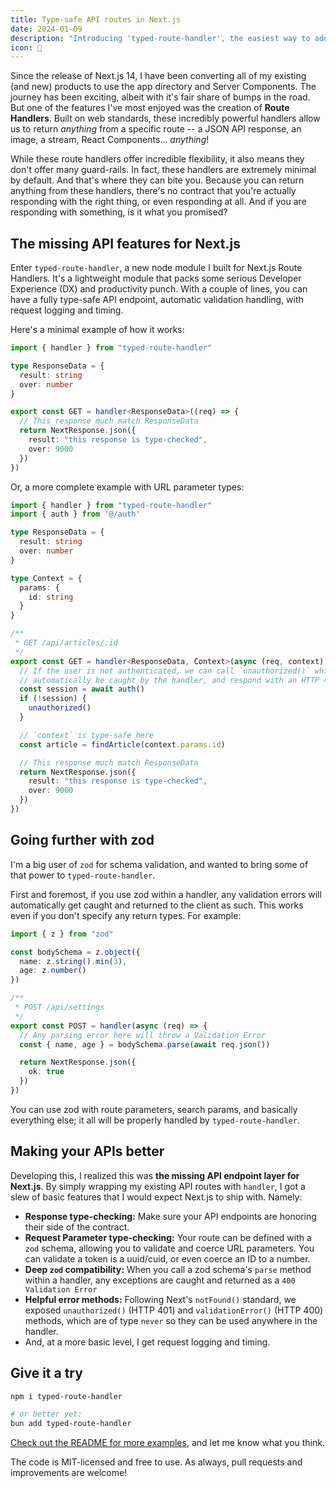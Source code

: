 ```yaml
---
title: Type-safe API routes in Next.js
date: 2024-01-09
description: "Introducing 'typed-route-handler', the easiest way to add type-safety to Next.js Route Handlers"
icon: 💪
---
```


Since the release of Next.js 14, I have been converting all of my existing (and new) products to use the app directory and Server Components. The journey has been exciting, albeit with it's fair share of bumps in the road.  But one of the features I've most enjoyed was the creation of **Route Handlers**. Built on web standards, these incredibly powerful handlers allow us to return _anything_ from a specific route -- a JSON API response, an image, a stream, React Components... _anything_!

While these route handlers offer incredible flexibility, it also means they don't offer many guard-rails.  In fact, these handlers are extremely minimal by default. And that's where they can bite you.  Because you can return anything from these handlers, there's no contract that you're actually responding with the right thing, or even responding at all. And if you are responding with something, is it what you promised?

## The missing API features for Next.js

Enter `typed-route-handler`, a new node module I built for Next.js Route Handlers. It's a lightweight module that packs some serious Developer Experience (DX) and productivity punch.  With a couple of lines, you can have a fully type-safe API endpoint, automatic validation handling, with request logging and timing.

Here's a minimal example of how it works:

```ts
import { handler } from "typed-route-handler"

type ResponseData = {
  result: string
  over: number
}

export const GET = handler<ResponseData>((req) => {
  // This response much match ResponseData
  return NextResponse.json({
    result: "this response is type-checked",
    over: 9000
  })
})
```

Or, a more complete example with URL parameter types:

```ts
import { handler } from "typed-route-handler"
import { auth } from '@/auth'

type ResponseData = {
  result: string
  over: number
}

type Context = {
  params: {
    id: string
  }
}

/**
 * GET /api/articles/:id
 */
export const GET = handler<ResponseData, Context>(async (req, context) => {
  // If the user is not authenticated, we can call `unauthorized()` which will
  // automatically be caught by the handler, and respond with an HTTP 401.
  const session = await auth()
  if (!session) {
    unauthorized()
  }

  // `context` is type-safe here
  const article = findArticle(context.params.id)

  // This response much match ResponseData
  return NextResponse.json({
    result: "this response is type-checked",
    over: 9000
  })
})
```

## Going further with zod

I'm a big user of `zod` for schema validation, and wanted to bring some of that power to `typed-route-handler`.

First and foremost, if you use zod within a handler, any validation errors will automatically get caught and returned to the client as such. This works even if you don't specify any return types.  For example:

```ts
import { z } from "zod"

const bodySchema = z.object({
  name: z.string().min(3),
  age: z.number()
})

/**
 * POST /api/settings
 */
export const POST = handler(async (req) => {
  // Any parsing error here will throw a Validation Error
  const { name, age } = bodySchema.parse(await req.json())

  return NextResponse.json({
    ok: true
  })
})
```

You can use zod with route parameters, search params, and basically everything else; it all will be properly handled by `typed-route-handler`.

## Making your APIs better

Developing this, I realized this was **the missing API endpoint layer for Next.js**. By simply wrapping my existing API routes with `handler`, I got a slew of basic features that I would expect Next.js to ship with. Namely:

- **Response type-checking:** Make sure your API endpoints are honoring their side of the contract.
- **Request Parameter type-checking:** Your route can be defined with a `zod` schema, allowing you to validate and coerce URL parameters. You can validate a token is a uuid/cuid, or even coerce an ID to a number.
- **Deep `zod` compatibility:** When you call a zod schema's `parse` method within a handler, any exceptions are caught and returned as a `400 Validation Error`
- **Helpful error methods:** Following Next's `notFound()` standard, we exposed `unauthorized()` (HTTP 401) and `validationError()` (HTTP 400) methods, which are of type `never` so they can be used anywhere in the handler.
- And, at a more basic level, I get request logging and timing.

## Give it a try

```sh
npm i typed-route-handler

# or better yet:
bun add typed-route-handler
```

[Check out the README for more examples](https://github.com/venables/typed-route-handler), and let me know what you think.

The code is MIT-licensed and free to use. As always, pull requests and improvements are welcome!
